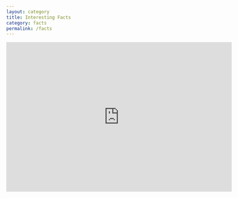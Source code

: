 ```yaml
---
layout: category
title: Interesting Facts
category: facts
permalink: /facts
---
```

<iframe title="Speckle" src="https://app.speckle.systems/projects/86d4d1ad64/models/0c6e7dac45#embed=%7B%22isEnabled%22%3Atrue%7D" width="600" height="400" frameborder="0"></iframe>